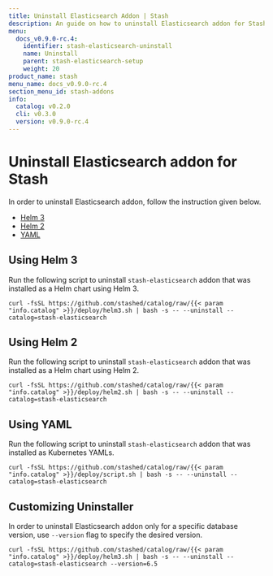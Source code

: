 ```yaml
---
title: Uninstall Elasticsearch Addon | Stash
description: An guide on how to uninstall Elasticsearch addon for Stash
menu:
  docs_v0.9.0-rc.4:
    identifier: stash-elasticsearch-uninstall
    name: Uninstall
    parent: stash-elasticsearch-setup
    weight: 20
product_name: stash
menu_name: docs_v0.9.0-rc.4
section_menu_id: stash-addons
info:
  catalog: v0.2.0
  cli: v0.3.0
  version: v0.9.0-rc.4
---
```


# Uninstall Elasticsearch addon for Stash

In order to uninstall Elasticsearch addon, follow the instruction given below.

<ul class="nav nav-tabs" id="installerTab" role="tablist">
  <li class="nav-item">
    <a class="nav-link active" id="helm3-tab" data-toggle="tab" href="#helm3" role="tab" aria-controls="helm3" aria-selected="true">Helm 3</a>
  </li>
  <li class="nav-item">
    <a class="nav-link" id="helm2-tab" data-toggle="tab" href="#helm2" role="tab" aria-controls="helm2" aria-selected="false">Helm 2</a>
  </li>
  <li class="nav-item">
    <a class="nav-link" id="script-tab" data-toggle="tab" href="#script" role="tab" aria-controls="script" aria-selected="false">YAML</a>
  </li>
</ul>
<div class="tab-content" id="installerTabContent">
  <div class="tab-pane fade show active" id="helm3" role="tabpanel" aria-labelledby="helm3-tab">

## Using Helm 3

Run the following script to uninstall `stash-elasticsearch` addon that was installed as a Helm chart using Helm 3.

```console
curl -fsSL https://github.com/stashed/catalog/raw/{{< param "info.catalog" >}}/deploy/helm3.sh | bash -s -- --uninstall --catalog=stash-elasticsearch
```

</div>
<div class="tab-pane fade" id="helm2" role="tabpanel" aria-labelledby="helm2-tab">

## Using Helm 2

Run the following script to uninstall `stash-elasticsearch` addon that was installed as a Helm chart using Helm 2.

```console
curl -fsSL https://github.com/stashed/catalog/raw/{{< param "info.catalog" >}}/deploy/helm2.sh | bash -s -- --uninstall --catalog=stash-elasticsearch
```

</div>
<div class="tab-pane fade" id="script" role="tabpanel" aria-labelledby="script-tab">

## Using YAML

Run the following script to uninstall `stash-elasticsearch` addon that was installed as Kubernetes YAMLs.

```console
curl -fsSL https://github.com/stashed/catalog/raw/{{< param "info.catalog" >}}/deploy/script.sh | bash -s -- --uninstall --catalog=stash-elasticsearch
```

</div>
</div>

## Customizing Uninstaller

In order to uninstall Elasticsearch addon only for a specific database version, use `--version` flag to specify the desired version.

```console
curl -fsSL https://github.com/stashed/catalog/raw/{{< param "info.catalog" >}}/deploy/helm3.sh | bash -s -- --uninstall --catalog=stash-elasticsearch --version=6.5
```
